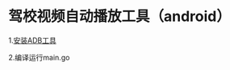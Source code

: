# 驾校视频自动播放工具（android）


1.[安装ADB工具](https://github.com/wangshub/wechat_jump_game/wiki/Android-%E5%92%8C-iOS-%E6%93%8D%E4%BD%9C%E6%AD%A5%E9%AA%A4)

2.编译运行main.go